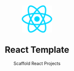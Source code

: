 <p align="center">
  <img src="https://raw.githubusercontent.com/heloineto/react-template/main/public/react.svg" width="100px" align="center" alt="React logo" />
  <h1 align="center">React Template</h1>
  <p align="center">
    Scaffold React Projects
  </p>
</p>
